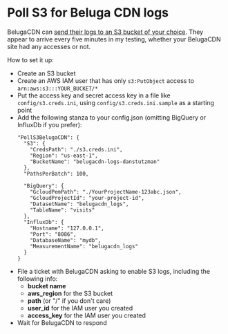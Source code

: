 # Poll S3 for Beluga CDN logs

BelugaCDN can [send their logs to an S3 bucket of your choice](https://docs.belugacdn.com/docs/real-time).
They appear to arrive every five minutes in my testing, whether your BelugaCDN site had any accesses or not.

How to set it up:
- Create an S3 bucket
- Create an AWS IAM user that has only `s3:PutObject` access to `arn:aws:s3:::YOUR_BUCKET/*`
- Put the access key and secret access key in a file like `config/s3.creds.ini`,
  using `config/s3.creds.ini.sample` as a starting point
- Add the following stanza to your config.json (omitting BigQuery or InfluxDb if you prefer):
  ```
  "PollS3BelugaCDN": {
    "S3": {
      "CredsPath": "./s3.creds.ini",
      "Region": "us-east-1",
      "BucketName": "belugacdn-logs-danstutzman"
    },
    "PathsPerBatch": 100,

    "BigQuery": {
      "GcloudPemPath": "./YourProjectName-123abc.json",
      "GcloudProjectId": "your-project-id",
      "DatasetName": "belugacdn_logs",
      "TableName": "visits"
    },
    "InfluxDb": {
      "Hostname": "127.0.0.1",
      "Port": "8086",
      "DatabaseName": "mydb",
      "MeasurementName": "belugacdn_logs"
    }
  }
  ```
- File a ticket with BelugaCDN asking to enable S3 logs, including the following info:
  * **bucket name**
  * **aws_region** for the S3 bucket
  * **path** (or "/" if you don't care)
  * **user_id** for the IAM user you created
  * **access_key** for the IAM user you created
- Wait for BelugaCDN to respond
